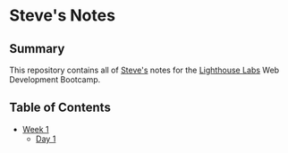 # Steve's Notes

## Summary

This repository contains all of [Steve's](https://github.com/willsmores) notes for the [Lighthouse Labs](https://www.lighthouselabs.ca/) Web Development Bootcamp.

## Table of Contents
* [Week 1](/Week_1/)
  * [Day 1](/Week_1/Day_1/)